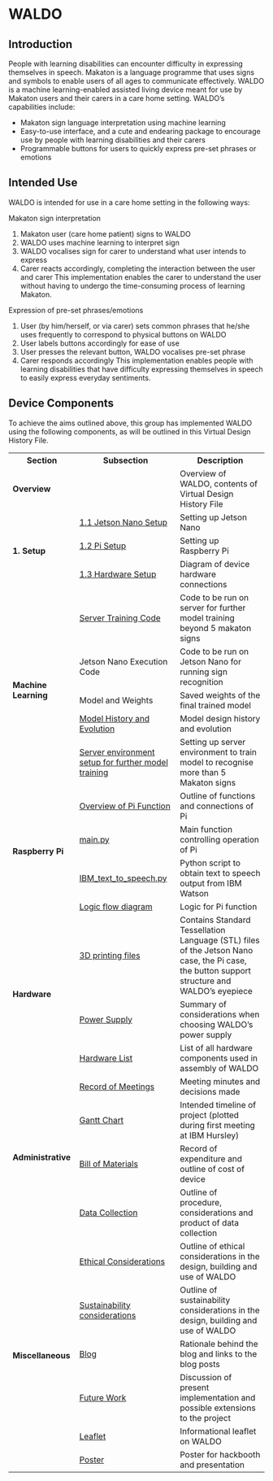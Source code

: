 WALDO
======

Introduction
------------

People with learning disabilities can encounter difficulty in expressing themselves in speech. Makaton is a language programme that uses signs and symbols to enable users of all ages to communicate effectively. WALDO is a machine learning-enabled assisted living device meant for use by Makaton users and their carers in a care home setting. WALDO’s capabilities include:

* Makaton sign language interpretation using machine learning
* Easy-to-use interface, and a cute and endearing package to encourage use by people with learning disabilities and their carers
* Programmable buttons for users to quickly express pre-set phrases or emotions

Intended Use
------------

WALDO is intended for use in a care home setting in the following ways:

Makaton sign interpretation
1. Makaton user (care home patient) signs to WALDO
2. WALDO uses machine learning to interpret sign
3. WALDO vocalises sign for carer to understand what user intends to express
4. Carer reacts accordingly, completing the interaction between the user and carer
This implementation enables the carer to understand the user without having to undergo the time-consuming process of learning Makaton.

Expression of pre-set phrases/emotions
1. User (by him/herself, or via carer) sets common phrases that he/she uses frequently to correspond to physical buttons on WALDO
2. User labels buttons accordingly for ease of use
3. User presses the relevant button, WALDO vocalises pre-set phrase
4. Carer responds accordingly
This implementation enables people with learning disabilities that have difficulty expressing themselves in speech to easily express everyday sentiments.


Device Components
-----------

To achieve the aims outlined above, this group has implemented WALDO using the following components, as will be outlined in this Virtual Design History File.

<table>
  <tr>
    <th>Section</th>
    <th>Subsection</th>
    <th>Description</th>
  </tr>
  <tr>
    <td colspan="2"><span style="font-weight:bold">Overview</span></td>
    <td>Overview of WALDO, contents of Virtual Design History File</td>
  </tr>
  <tr>
    <td rowspan="3"><span style="font-weight:bold">1. Setup</span></td>
    <td> <a href="https://github.com/patrickjohncyh/ibm-waldo/blob/master/1-Setup/JetsonSetup.md">1.1 Jetson Nano Setup</a></td>
    <td>Setting up Jetson Nano</td>
  </tr>
  <tr>
    <td><a href="https://github.com/patrickjohncyh/ibm-waldo/blob/master/1-Setup/pisetup.md">1.2 Pi Setup</a></td>
    <td>Setting up Raspberry Pi</td>
  </tr>
  <tr>
    <td><a href = "https://github.com/patrickjohncyh/ibm-waldo/blob/master/1-Setup/HardwareConnections.md">1.3 Hardware Setup</a></td>
    <td>Diagram of device hardware connections</td>
  </tr>
  <tr>
    <td rowspan="5"><span style="font-weight:bold">Machine Learning</span></td>
    <td><a href="https://github.com/patrickjohncyh/ibm-waldo/tree/master/2-MachineLearning/server-training"> Server Training Code</a></td>
    <td>Code to be run on server for further model training beyond 5 makaton signs</td>
  </tr>
  <tr>
    <td>Jetson Nano Execution Code</td>
    <td>Code to be run on Jetson Nano for running sign recognition</td>
  </tr>
  <tr>
    <td>Model and Weights</td>
    <td>Saved weights of the final trained model</td>
  </tr>
  <tr>
    <td><a href="https://github.com/patrickjohncyh/ibm-waldo/blob/master/2-MachineLearning/ModelHistoryAndEvolution.md"> Model History and Evolution </a></td>
    <td>Model design history and evolution</td>
  </tr>
  <tr>
    <td><a href="https://github.com/patrickjohncyh/ibm-waldo/blob/master/2-MachineLearning/ServerEnvironmentSetup.md"> Server environment setup for further model training</a></td>
    <td>Setting up server environment to train model to recognise more than 5 Makaton signs</td>
  </tr>
  <tr>
    <td rowspan="4"><span style="font-weight:bold">Raspberry Pi</span></td>
    <td><a href="https://github.com/patrickjohncyh/ibm-waldo/tree/master/3-Pi"> Overview of Pi Function</a></td>
    <td>Outline of functions and connections of Pi</td>
  </tr>
  <tr>
    <td><a href="https://github.com/patrickjohncyh/ibm-waldo/tree/master/3-Pi/main.py"> main.py</td>
    <td>Main function controlling operation of Pi</span></td>
  </tr>
  <tr>
    <td><a href="https://github.com/patrickjohncyh/ibm-waldo/tree/master/3-Pi/IBM_text_to_speech.py"> IBM_text_to_speech.py</td>
    <td>Python script to obtain text to speech output from IBM Watson</span></td>
  </tr>
  <tr>
    <td><a href="https://github.com/patrickjohncyh/ibm-waldo/tree/master/3-Pi#overall-pi-function">Logic flow diagram</a></td>
    <td>Logic for Pi function</td>
  </tr>
  <tr>
    <td rowspan="3"><span style="font-weight:bold">Hardware</span></td>
    <td><a href="https://github.com/patrickjohncyh/ibm-waldo/tree/master/4-Hardware/3D%20Printing%20STL%20Files">3D printing files</a></td>
    <td>Contains Standard Tessellation Language (STL) files of the Jetson Nano case, the Pi case, the button support structure and WALDO’s eyepiece</td>
  </tr>
  <tr>
    <td><a href="https://github.com/patrickjohncyh/ibm-waldo/blob/master/4-Hardware/Power_Source.md"> Power Supply</td>
    <td>Summary of considerations when choosing WALDO’s power supply</td>
  </tr>
  <tr>
    <td><a href="https://github.com/patrickjohncyh/ibm-waldo/blob/master/4-Hardware/Hardware_List.md"> Hardware List</td>
    <td>List of all hardware components used in assembly of WALDO</td>
  </tr>
  <tr>
    <td rowspan="4"><span style="font-weight:bold">Administrative</span></td>
    <td><a href="https://github.com/patrickjohncyh/ibm-waldo/tree/master/5-Administrative/Record%20of%20Meetings"> Record of Meetings</td>
    <td>Meeting minutes and decisions made</td>
  </tr>
  <tr>
    <td><a href="https://github.com/patrickjohncyh/ibm-waldo/blob/master/5-Administrative/gantt_chart.md"> Gantt Chart</td>
    <td>Intended timeline of project (plotted during first meeting at IBM Hursley)</td>
  </tr>
  <tr>
    <td><a href="https://github.com/patrickjohncyh/ibm-waldo/blob/master/5-Administrative/Bill_of_Materials.md"> Bill of Materials</td>
    <td>Record of expenditure and outline of cost of device</td>
  </tr>
  <tr>
    <td><a href="https://github.com/patrickjohncyh/ibm-waldo/blob/master/5-Administrative/data_collection.md"> Data Collection</td>
    <td>Outline of procedure, considerations and product of data collection</td>
  </tr>
  <tr>
    <td rowspan="6"><span style="font-weight:bold">Miscellaneous</span></td>
    <td><a href="https://github.com/patrickjohncyh/ibm-waldo/blob/master/6-Miscellaneous/Ethical%20Considerations.md"> Ethical Considerations</td>
    <td>Outline of ethical considerations in the design, building and use of WALDO</td>
  </tr>
  <tr>
    <td><a href="https://github.com/patrickjohncyh/ibm-waldo/blob/master/6-Miscellaneous/Sustainability%20Considerations.md"> Sustainability considerations</td>
    <td>Outline of sustainability considerations in the design, building and use of WALDO</td>
  </tr>
  <tr>
    <td><a href="https://github.com/patrickjohncyh/ibm-waldo/blob/master/6-Miscellaneous/blog.md"> Blog</td>
    <td>Rationale behind the blog and links to the blog posts</td>
  </tr>
  <tr>
    <td><a href="https://github.com/patrickjohncyh/ibm-waldo/blob/master/6-Miscellaneous/Future%20Work.md"> Future Work</td>
    <td>Discussion of present implementation and possible extensions to the project</td>
  </tr>
  <tr>
    <td><a href="https://github.com/patrickjohncyh/ibm-waldo/blob/master/6-Miscellaneous/Leaflet.pdf">Leaflet</td>
    <td>Informational leaflet on WALDO</td>
  </tr>
  <tr>
    <td><a href="https://github.com/patrickjohncyh/ibm-waldo/blob/master/6-Miscellaneous/Poster.pdf">Poster</td>
    <td>Poster for hackbooth and presentation</td>
  </tr>
</table>
